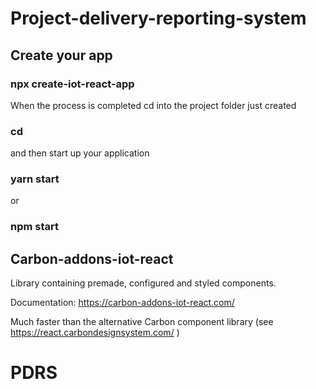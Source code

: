 # Project-delivery-reporting-system




## Create your app
### npx create-iot-react-app <app-name>
When the process is completed cd into the project folder just created

### cd <app-name>
and then start up your application

### yarn start
or
### npm start





## Carbon-addons-iot-react 
Library containing premade, configured and styled components.

Documentation: https://carbon-addons-iot-react.com/

Much faster than the alternative Carbon component library (see https://react.carbondesignsystem.com/ ) 




# PDRS

